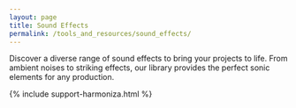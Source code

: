 ```yaml
---
layout: page
title: Sound Effects
permalink: /tools_and_resources/sound_effects/
---
```


Discover a diverse range of sound effects to bring your projects to life. From ambient noises to striking effects, our library provides the perfect sonic elements for any production.

{% include support-harmoniza.html %}
